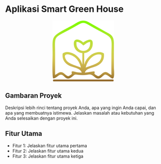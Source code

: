 # Aplikasi Smart Green House

<div align="center">
  <img src="assets/images/logo.png" alt="Logo Aplikasi" width="200" height="200"/>
</div>

## Gambaran Proyek

Deskripsi lebih rinci tentang proyek Anda, apa yang ingin Anda capai, dan apa yang membuatnya istimewa. Jelaskan masalah atau kebutuhan yang Anda selesaikan dengan proyek ini.

## Fitur Utama

- Fitur 1: Jelaskan fitur utama pertama
- Fitur 2: Jelaskan fitur utama kedua
- Fitur 3: Jelaskan fitur utama ketiga
